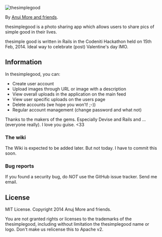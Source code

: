 ![thesimplegood](http://www.thesimplegood.com/assets/img/logo-globe.png)

By [Anuj More and friends](http://execat.github.io/).

thesimplegood is a photo sharing app which allows users to share pics of simple good in their lives.

thesimple good is written in Rails in the Codeniti Hackathon held on 15th Feb, 2014. Ideal way to celebrate (post) Valentine's day IMO.

## Information

In thesimplegood, you can:

* Create user account
* Upload images through URL or image with a description
* View overall uploads in the application on the main feed
* View user specific uploads on the users page
* Delete accounts (we hope you won't! ;-))
* Regular account management (change password and what not)

Thanks to the makers of the gems. Especially Devise and Rails and ... (everyone really). I love you guise. <33

### The wiki

The Wiki is expected to be added later. But not today. I have to commit this soon.

### Bug reports

If you found a security bug, do *NOT* use the GitHub issue tracker. Send me email.

## License

MIT License. Copyright 2014 Anuj More and friends.

You are not granted rights or licenses to the trademarks of the thesimplegood, including without limitation the thesimplegood name or logo. Don't make us relicense this to Apache v2.
